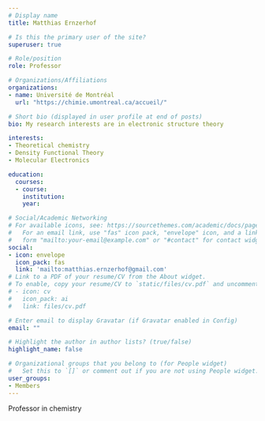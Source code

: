 ```yaml
---
# Display name
title: Matthias Ernzerhof

# Is this the primary user of the site?
superuser: true

# Role/position
role: Professor

# Organizations/Affiliations
organizations:
- name: Université de Montréal
  url: "https://chimie.umontreal.ca/accueil/"

# Short bio (displayed in user profile at end of posts)
bio: My research interests are in electronic structure theory

interests:
- Theoretical chemistry
- Density Functional Theory
- Molecular Electronics

education:
  courses:
  - course: 
    institution: 
    year: 

# Social/Academic Networking
# For available icons, see: https://sourcethemes.com/academic/docs/page-builder/#icons
#   For an email link, use "fas" icon pack, "envelope" icon, and a link in the
#   form "mailto:your-email@example.com" or "#contact" for contact widget.
social:
- icon: envelope
  icon_pack: fas
  link: 'mailto:matthias.ernzerhof@gmail.com'
# Link to a PDF of your resume/CV from the About widget.
# To enable, copy your resume/CV to `static/files/cv.pdf` and uncomment the lines below.
# - icon: cv
#   icon_pack: ai
#   link: files/cv.pdf

# Enter email to display Gravatar (if Gravatar enabled in Config)
email: ""

# Highlight the author in author lists? (true/false)
highlight_name: false

# Organizational groups that you belong to (for People widget)
#   Set this to `[]` or comment out if you are not using People widget.
user_groups:
- Members
---
```


Professor in chemistry